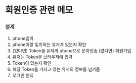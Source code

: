 # 회원인증 관련 메모

### 설계

1. phone입력
2. phone이랑 일치하는 유저가 있는지 확인
3. (있다면) Token을 유저의 phone으로 문자전송 (없다면) 회원가입
4. 유저는 Token을 브라우저에 입력
5. Token이 있는지 확인
6. 해당 Token을 가지고 있는 유저의 정보를 넘겨줌
7. 로그인 완료
